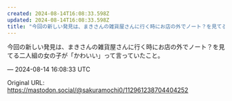 ```yaml
---
created: 2024-08-14T16:08:33.598Z
updated: 2024-08-14T16:08:33.598Z
title: "今回の新しい発見は、まきさんの雑貨屋さんに行く時にお店の外でノート？を見てる二人[...]"
---
```


<p>今回の新しい発見は、まきさんの雑貨屋さんに行く時にお店の外でノート？を見てる二人組の女の子が「かわいい」って言っていたこと。</p>

&mdash; 2024-08-14 16:08:33 UTC

Original URL: https://mastodon.social/@sakuramochi0/112961238704404252
